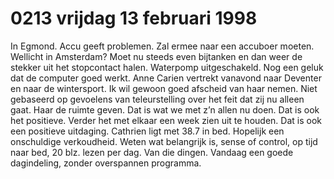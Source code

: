 # 0213 vrijdag 13 februari 1998
In Egmond. Accu geeft problemen. Zal ermee naar een accuboer moeten. Wellicht in Amsterdam? Moet nu steeds even bijtanken en dan weer de stekker uit het stopcontact halen. Waterpomp uitgeschakeld. Nog een geluk dat de computer goed werkt. Anne Carien vertrekt vanavond naar Deventer en naar de wintersport. Ik wil gewoon goed afscheid van haar nemen. Niet gebaseerd op gevoelens van teleurstelling over het feit dat zij nu alleen gaat. Haar de ruimte geven. Dat is wat we met z’n allen nu doen. Dat is ook het positieve. Verder het met elkaar een week zien uit te houden. Dat is ook een positieve uitdaging. Cathrien ligt met 38.7 in bed. Hopelijk een onschuldige verkoudheid. Weten wat belangrijk is, sense of control, op tijd naar bed, 20 blz. lezen per dag. Van die dingen. Vandaag een goede dagindeling, zonder overspannen programma.